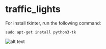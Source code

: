 # traffic_lights

For install tkinter, run the following command:

```sudo apt-get install python3-tk```

![alt text](https://raw.githubusercontent.com/mrNicky/traffic_lights_python/master/traffic_lights.png)
